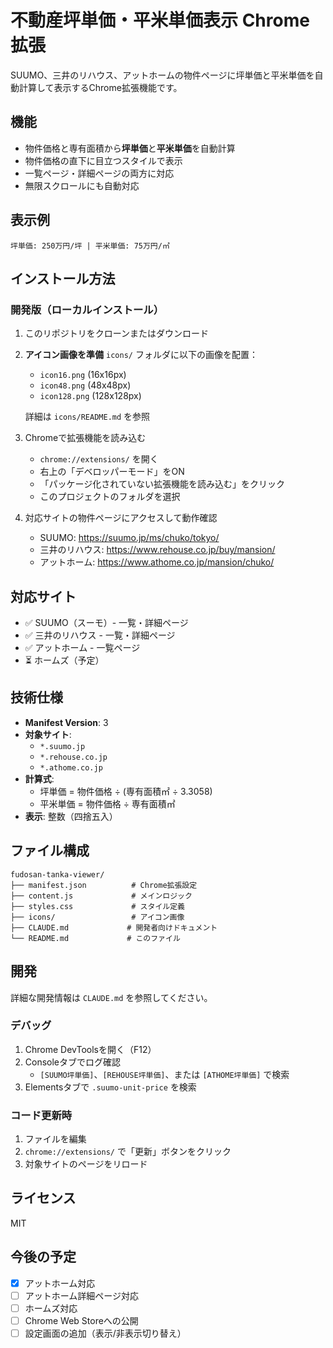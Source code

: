 # 不動産坪単価・平米単価表示 Chrome拡張

SUUMO、三井のリハウス、アットホームの物件ページに坪単価と平米単価を自動計算して表示するChrome拡張機能です。

## 機能

- 物件価格と専有面積から**坪単価**と**平米単価**を自動計算
- 物件価格の直下に目立つスタイルで表示
- 一覧ページ・詳細ページの両方に対応
- 無限スクロールにも自動対応

## 表示例

```
坪単価: 250万円/坪 | 平米単価: 75万円/㎡
```

## インストール方法

### 開発版（ローカルインストール）

1. このリポジトリをクローンまたはダウンロード

2. **アイコン画像を準備**
   `icons/` フォルダに以下の画像を配置：
   - `icon16.png` (16x16px)
   - `icon48.png` (48x48px)
   - `icon128.png` (128x128px)

   詳細は `icons/README.md` を参照

3. Chromeで拡張機能を読み込む
   - `chrome://extensions/` を開く
   - 右上の「デベロッパーモード」をON
   - 「パッケージ化されていない拡張機能を読み込む」をクリック
   - このプロジェクトのフォルダを選択

4. 対応サイトの物件ページにアクセスして動作確認
   - SUUMO: https://suumo.jp/ms/chuko/tokyo/
   - 三井のリハウス: https://www.rehouse.co.jp/buy/mansion/
   - アットホーム: https://www.athome.co.jp/mansion/chuko/

## 対応サイト

- ✅ SUUMO（スーモ）- 一覧・詳細ページ
- ✅ 三井のリハウス - 一覧・詳細ページ
- ✅ アットホーム - 一覧ページ
- ⏳ ホームズ（予定）

## 技術仕様

- **Manifest Version**: 3
- **対象サイト**:
  - `*.suumo.jp`
  - `*.rehouse.co.jp`
  - `*.athome.co.jp`
- **計算式**:
  - 坪単価 = 物件価格 ÷ (専有面積㎡ ÷ 3.3058)
  - 平米単価 = 物件価格 ÷ 専有面積㎡
- **表示**: 整数（四捨五入）

## ファイル構成

```
fudosan-tanka-viewer/
├── manifest.json          # Chrome拡張設定
├── content.js             # メインロジック
├── styles.css             # スタイル定義
├── icons/                 # アイコン画像
├── CLAUDE.md             # 開発者向けドキュメント
└── README.md             # このファイル
```

## 開発

詳細な開発情報は `CLAUDE.md` を参照してください。

### デバッグ

1. Chrome DevToolsを開く（F12）
2. Consoleタブでログ確認
   - `[SUUMO坪単価]`、`[REHOUSE坪単価]`、または `[ATHOME坪単価]` で検索
3. Elementsタブで `.suumo-unit-price` を検索

### コード更新時

1. ファイルを編集
2. `chrome://extensions/` で「更新」ボタンをクリック
3. 対象サイトのページをリロード

## ライセンス

MIT

## 今後の予定

- [x] アットホーム対応
- [ ] アットホーム詳細ページ対応
- [ ] ホームズ対応
- [ ] Chrome Web Storeへの公開
- [ ] 設定画面の追加（表示/非表示切り替え）
